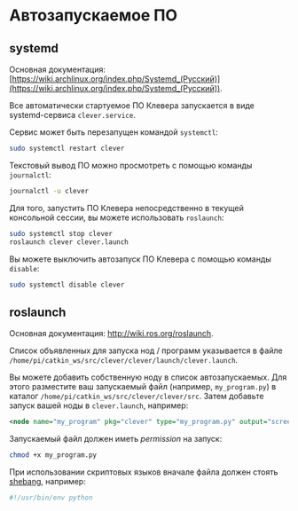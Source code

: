Автозапускаемое ПО
===

systemd
---

Основная документация: [https://wiki.archlinux.org/index.php/Systemd_(Русский)](https://wiki.archlinux.org/index.php/Systemd_(Русский)).

Все автоматически стартуемое ПО Клевера запускается в виде systemd-сервиса `clever.service`.

Сервис может быть перезапущен командой `systemctl`:

```bash
sudo systemctl restart clever
```

Текстовый вывод ПО можно просмотреть с помощью команды `journalctl`:

```bash
journalctl -u clever
```

Для того, запустить ПО Клевера непосредственно в текущей консольной сессии, вы можете использовать `roslaunch`:

```bash
sudo systemctl stop clever
roslaunch clever clever.launch
```

Вы можете выключить автозапуск ПО Клевера с помощью команды `disable`:

```bash
sudo systemctl disable clever
```

roslaunch
---

Основная документация: http://wiki.ros.org/roslaunch.

Список объявленных для запуска нод / программ указывается в файле `/home/pi/catkin_ws/src/clever/clever/launch/clever.launch`.

Вы можете добавить собственную ноду в список автозапускаемых. Для этого разместите ваш запускаемый файл (например, `my_program.py`) в каталог `/home/pi/catkin_ws/src/clever/clever/src`. Затем добавьте запуск вашей ноды в `clever.launch`, например:

```xml
<node name="my_program" pkg="clever" type="my_program.py" output="screen"/>
```

Запускаемый файл должен иметь *permission* на запуск:

```bash
chmod +x my_program.py
```

При использовании скриптовых языков вначале файла должен стоять [shebang](https://ru.wikipedia.org/wiki/Шебанг_(Unix)), например:

```bash
#!/usr/bin/env python
```
